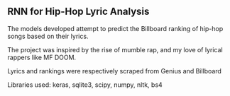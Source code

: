 ## RNN for Hip-Hop Lyric Analysis
The models developed attempt to predict the Billboard ranking of hip-hop songs based on their lyrics.

The project was inspired by the rise of mumble rap, and my love of lyrical rappers like MF DOOM.

Lyrics and rankings were respectively scraped from Genius and Billboard

Libraries used: keras, sqlite3, scipy, numpy, nltk, bs4

